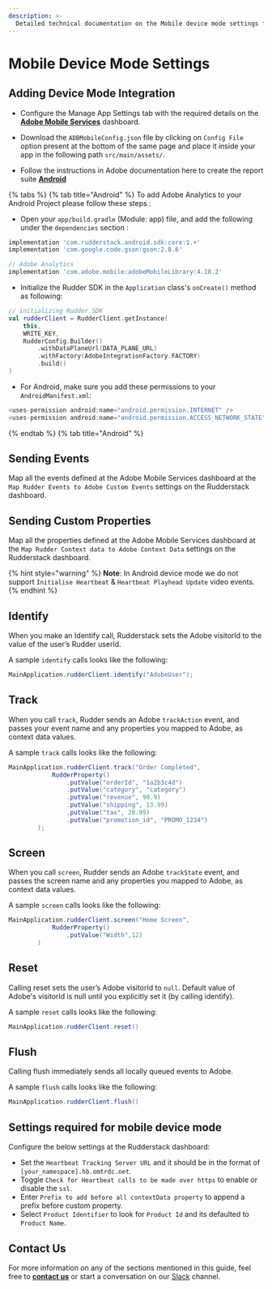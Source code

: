 ```yaml
---
description: >-
  Detailed technical documentation on the Mobile device mode settings for Adobe Analytics destination.
---
```


# Mobile Device Mode Settings

## Adding Device Mode Integration

* Configure the Manage App Settings tab with the required details on the [**Adobe Mobile Services**](https://mobilemarketing.adobe.com/) dashboard.

* Download the `ADBMobileConfig.json` file by clicking on `Config File` option present at the bottom of the same page and place it inside your app in the following path `src/main/assets/`. 

* Follow the instructions in Adobe documentation here to create the report suite [**Android**](https://experienceleague.adobe.com/docs/mobile-services/android/getting-started-android/dev-qs.html?lang=en)

{% tabs %}
{% tab title="Android" %}
To add Adobe Analytics to your Android Project please follow these steps :

* Open your `app/build.gradle` \(Module: app\) file, and add the following under the `dependencies` section :

```groovy
implementation 'com.rudderstack.android.sdk:core:1.+'
implementation 'com.google.code.gson:gson:2.8.6'

// Adobe Analytics
implementation 'com.adobe.mobile:adobeMobileLibrary:4.18.2'
```

* Initialize the Rudder SDK in the `Application` class's  `onCreate()` method as following:

```kotlin
// initializing Rudder SDK
val rudderClient = RudderClient.getInstance(
    this,
    WRITE_KEY,
    RudderConfig.Builder()
        .withDataPlaneUrl(DATA_PLANE_URL)
        .withFactory(AdobeIntegrationFactory.FACTORY)
        .build()
)
```

* For Android, make sure you add these permissions to your `AndroidManifest.xml`:

```groovy
<uses-permission android:name="android.permission.INTERNET" />
<uses-permission android:name="android.permission.ACCESS_NETWORK_STATE" />
```

{% endtab %}
{% tab title="Android" %}


## Sending Events

Map all the events defined at the Adobe Mobile Services dashboard at the `Map Rudder Events to Adobe Custom Events` settings on the Rudderstack dashboard.

## Sending Custom Properties

Map all the properties defined at the Adobe Mobile Services dashboard at the `Map Rudder Context data to Adobe Context Data` settings on the Rudderstack dashboard.

{% hint style="warning" %}
**Note**: In Android device mode we do not support `Initialise Heartbeat` & `Heartbeat Playhead Update` video events.
{% endhint %}

## Identify

When you make an Identify call, Rudderstack sets the Adobe visitorId to the value of the user’s Rudder userId.

A sample `identify` calls looks like the following:

```java
MainApplication.rudderClient.identify("AdobeUser");
```

## Track

When you call `track`, Rudder sends an Adobe `trackAction` event, and passes your event name and any properties you mapped to Adobe, as context data values.

A sample `track` calls looks like the following:

```java
MainApplication.rudderClient.track("Order Completed",
            RudderProperty()
                .putValue("orderId", "1a2b3c4d")
                .putValue("category", "category")
                .putValue("revenue", 99.9)
                .putValue("shipping", 13.99)
                .putValue("tax", 20.99)
                .putValue("promotion_id", "PROMO_1234")
        );
```

## Screen

When you call `screen`, Rudder sends an Adobe `trackState` event, and passes the screen name and any properties you mapped to Adobe, as context data values.

A sample `screen` calls looks like the following:

```java
MainApplication.rudderClient.screen("Home Screen",
            RudderProperty()
                .putValue("Width",12)
        )
```

## Reset

Calling reset sets the user’s Adobe visitorId to `null`. Default value of Adobe's visitorId is null until you explicitly set it (by calling identify).

A sample `reset` calls looks like the following:

```java
MainApplication.rudderClient.reset()
```

## Flush

Calling flush immediately sends all locally queued events to Adobe.

A sample `flush` calls looks like the following:

```java
MainApplication.rudderClient.flush()
```

## Settings required for mobile device mode

Configure the below settings at the Rudderstack dashboard:

* Set the `Heartbeat Tracking Server URL` and it should be in the format of `[your_namespace].hb.omtrdc.net`.
* Toggle `Check for Heartbeat calls to be made over https` to enable or disable the `ssl`.
* Enter `Prefix to add before all contextData property` to append a prefix before custom property.
* Select `Product Identifier` to look for `Product Id` and its defaulted to `Product Name`.

## Contact Us

For more information on any of the sections mentioned in this guide, feel free to [**contact us**](mailto:%20docs@rudderstack.com) or start a conversation on our [Slack](https://resources.rudderstack.com/join-rudderstack-slack) channel.

